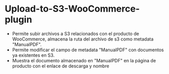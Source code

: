﻿# Upload-to-S3-WooCommerce-plugin
* Permite subir archivos a S3 relacionados con el producto de WooCommerce, almacena la ruta del archivo de s3 como metadata "ManualPDF".
* Permite modificar el campo de metadata "ManualPDF" con documentos ya existentes en S3.
* Muestra el documento almacenado en "ManualPDF" en la página de producto con el enlace de descarga y nombre
